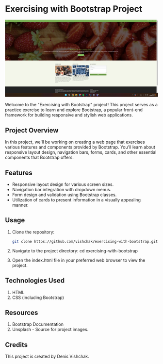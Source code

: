 # Exercising with Bootstrap Project

![Project Preview](resources/artwork.png)

Welcome to the "Exercising with Bootstrap" project! This project serves as a practice exercise to learn and explore
Bootstrap, a popular front-end framework for building responsive and stylish web applications.

## Project Overview

In this project, we'll be working on creating a web page that exercises various features and components provided by
Bootstrap. You'll learn about responsive layout design, navigation bars, forms, cards, and other essential components
that Bootstrap offers.

## Features

- Responsive layout design for various screen sizes.
- Navigation bar integration with dropdown menus.
- Form design and validation using Bootstrap classes.
- Utilization of cards to present information in a visually appealing manner.

## Usage

1. Clone the repository:

   ```bash
   git clone https://github.com/vishchak/exercising-with-bootstrap.git

2. Navigate to the project directory: cd exercising-with-bootstrap
3. Open the index.html file in your preferred web browser to view the project.

## Technologies Used

1. HTML
2. CSS (including Bootstrap)

## Resources

1. Bootstrap Documentation
2. Unsplash - Source for project images.

## Credits

This project is created by Denis Vishchak.
